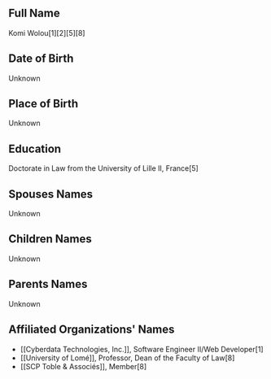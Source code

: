 ## Full Name
Komi Wolou[1][2][5][8]

## Date of Birth
Unknown

## Place of Birth
Unknown

## Education
Doctorate in Law from the University of Lille II, France[5]

## Spouses Names
Unknown

## Children Names
Unknown

## Parents Names
Unknown

## Affiliated Organizations' Names
- [[Cyberdata Technologies, Inc.]], Software Engineer II/Web Developer[1]
- [[University of Lomé]], Professor, Dean of the Faculty of Law[8]
- [[SCP Toble & Associés]], Member[8]
